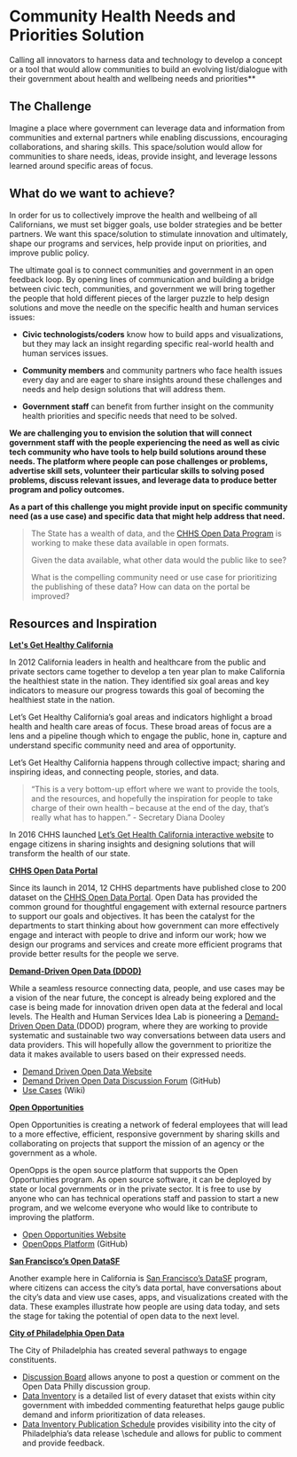 # Community Health Needs and Priorities Solution

Calling all innovators to harness data and technology to develop a
concept or a tool that would allow communities to build an evolving
list/dialogue with their government about health and wellbeing needs and
priorities**

## The Challenge

Imagine a place where government can leverage data and information from
communities and external partners while enabling discussions,
encouraging collaborations, and sharing skills. This space/solution
would allow for communities to share needs, ideas, provide insight, and
leverage lessons learned around specific areas of focus.

## What do we want to achieve?

In order for us to collectively improve the health and wellbeing of all
Californians, we must set bigger goals, use bolder strategies and be
better partners. We want this space/solution to stimulate innovation and
ultimately, shape our programs and services, help provide input on
priorities, and improve public policy.

The ultimate goal is to connect communities and government in an open
feedback loop. By opening lines of communication and building a bridge
between civic tech, communities, and government we will bring together
the people that hold different pieces of the larger puzzle to help
design solutions and move the needle on the specific health and human
services issues:

-   **Civic technologists/coders** know how to build apps and
    visualizations, but they may lack an insight regarding specific
    real-world health and human services issues.

-   **Community members** and community partners who face health issues
    every day and are eager to share insights around these challenges
    and needs and help design solutions that will address them.

-   **Government staff** can benefit from further insight on the
    community health priorities and specific needs that need to
    be solved.

**We are challenging you to envision the solution that will connect
government staff with the people experiencing the need as well as civic
tech community who have tools to help build solutions around these
needs. The platform where people can pose challenges or problems,
advertise skill sets, volunteer their particular skills to solving posed
problems, discuss relevant issues, and leverage data to produce better
program and policy outcomes.**

**As a part of this challenge you might provide input on specific
community need (as a use case) and specific data that might help address
that need.**

> The State has a wealth of data, and the [CHHS Open Data
> Program](https://chhs.data.ca.gov) is working to make these data
> available in open formats.
>
> Given the data available, what other data would the public like to
> see?
>
> What is the compelling community need or use case for prioritizing the
> publishing of these data? How can data on the portal be improved?

## Resources and Inspiration

[**Let's Get Healthy California**](https://letsgethealthy.ca.gov/)

In 2012 California leaders in health and healthcare from the public
and private sectors came together to develop a ten year plan to make
California the healthiest state in the nation. They identified six
goal areas and key indicators to measure our progress towards this
goal of becoming the healthiest state in the nation.

Let’s Get Healthy California’s goal areas and indicators highlight a
broad health and health care areas of focus. These broad areas of
focus are a lens and a pipeline though which to engage the public,
hone in, capture and understand specific community need and area of
opportunity.

Let’s Get Healthy California happens through collective impact; sharing and inspiring ideas, and connecting people, stories, and data.

>“This is a very bottom-up effort where we want to provide the tools,
> and the resources, and hopefully the inspiration for people to take
> charge of their own health – because at the end of the day, that’s
> really what has to happen.” - Secretary Diana Dooley

In 2016 CHHS launched [Let’s Get Health California interactive
website](http://www.letsgethealthy.ca.gov) to engage citizens in
sharing insights and designing solutions that will transform the
health of our state.

[**CHHS Open Data Portal**](https://chhs.data.ca.gov/)

Since its launch in 2014, 12 CHHS departments have published close to
200 dataset on the [CHHS Open Data Portal](https://chhs.data.ca.gov/).
Open Data has provided the common ground for thoughtful engagement
with external resource partners to support our goals and objectives.
It has been the catalyst for the departments to start thinking about
how government can more effectively engage and interact with people to
drive and inform our work; how we design our programs and services and
create more efficient programs that provide better results for the
people we serve.

[**Demand-Driven Open Data (DDOD)**](http://www.hhs.gov/idealab/projects-item/demand-driven-open-data/)

While a seamless resource connecting data, people, and use cases may
be a vision of the near future, the concept is already being explored
and the case is being made for innovation driven open data at the
federal and local levels. The Health and Human Services Idea Lab is
pioneering a [Demand-Driven Open
Data ](http://www.hhs.gov/idealab/projects-item/demand-driven-open-data/)(DDOD)
program, where they are working to provide systematic and sustainable
two way conversations between data users and data providers. This will
hopefully allow the government to prioritize the data it makes
available to users based on their expressed needs.

- [Demand Driven Open Data Website](http://ddod.healthdata.gov/wiki/Main_Page/)
- [Demand Driven Open Data Discussion Forum](https://github.com/demand-driven-open-data/ddod-intake/issues) (GitHub)
- [Use Cases](http://hhs.ddod.us/wiki/Use_Cases) (Wiki)

[**Open Opportunities**](http://www.digitalgov.gov/join-digitalgov/open-opportunities-in-digitalgov/)

Open Opportunities is creating a network of federal employees that will lead to a more effective, efficient, responsive government by sharing skills and collaborating on projects that support the mission of an agency or the government as a whole.

OpenOpps is the open source platform that supports the Open Opportunities program. As open source software, it can be deployed by state or local governments or in the private sector. It is free to use by anyone who can has technical operations staff and passion to start a new program, and we welcome everyone who would like to contribute to improving the platform.

- [Open Opportunities Website](https://openopps.digitalgov.gov/)
- [OpenOpps Platform](https://github.com/openopps/openopps-platform) (GitHub)
 
[**San Francisco’s Open DataSF**](http://datasf.org/)

Another example here in California is [San Francisco’s
DataSF](http://datasf.org/) program, where citizens can access the
city’s data portal, have conversations about the city’s data and view
use cases, apps, and visualizations created with the data. These
examples illustrate how people are using data today, and sets the
stage for taking the potential of open data to the next level.

[**City of Philadelphia Open Data**](http://www.phila.gov/data/)

The City of Philadelphia has created several pathways to engage
constituents.

- [Discussion Board](http://cityofphiladelphia.github.io/slash-data/discuss/) allows
anyone to post a question or comment on the Open Data Philly
discussion group.
- [Data Inventory](http://cityofphiladelphia.github.io/slash-data/inventory/)
is a detailed list of every dataset that exists within city government
with imbedded commenting featurethat helps gauge public demand and
inform prioritization of data releases.
- [Data Inventory Publication Schedule](https://trello.com/b/iUUy84lK/deprecated-city-of-philadelphia-open-data-pipeline)
provides visibility into the city of Philadelphia’s data release
\schedule and allows for public to comment and provide feedback.
